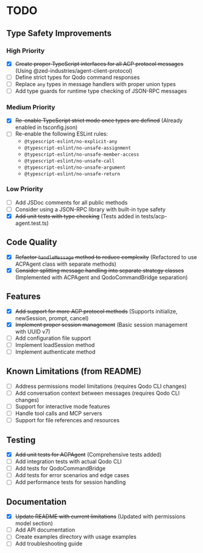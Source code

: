 # TODO

## Type Safety Improvements

### High Priority
- [x] ~~Create proper TypeScript interfaces for all ACP protocol messages~~ (Using @zed-industries/agent-client-protocol)
- [ ] Define strict types for Qodo command responses
- [ ] Replace `any` types in message handlers with proper union types
- [ ] Add type guards for runtime type checking of JSON-RPC messages

### Medium Priority
- [x] ~~Re-enable TypeScript strict mode once types are defined~~ (Already enabled in tsconfig.json)
- [ ] Re-enable the following ESLint rules:
  - `@typescript-eslint/no-explicit-any`
  - `@typescript-eslint/no-unsafe-assignment`
  - `@typescript-eslint/no-unsafe-member-access`
  - `@typescript-eslint/no-unsafe-call`
  - `@typescript-eslint/no-unsafe-argument`
  - `@typescript-eslint/no-unsafe-return`

### Low Priority
- [ ] Add JSDoc comments for all public methods
- [ ] Consider using a JSON-RPC library with built-in type safety
- [x] ~~Add unit tests with type checking~~ (Tests added in tests/acp-agent.test.ts)

## Code Quality
- [x] ~~Refactor `handleMessage` method to reduce complexity~~ (Refactored to use ACPAgent class with separate methods)
- [x] ~~Consider splitting message handling into separate strategy classes~~ (Implemented with ACPAgent and QodoCommandBridge separation)

## Features
- [x] ~~Add support for more ACP protocol methods~~ (Supports initialize, newSession, prompt, cancel)
- [x] ~~Implement proper session management~~ (Basic session management with UUID v7)
- [ ] Add configuration file support
- [ ] Implement loadSession method
- [ ] Implement authenticate method

## Known Limitations (from README)
- [ ] Address permissions model limitations (requires Qodo CLI changes)
- [ ] Add conversation context between messages (requires Qodo CLI changes)
- [ ] Support for interactive mode features
- [ ] Handle tool calls and MCP servers
- [ ] Support for file references and resources

## Testing
- [x] ~~Add unit tests for ACPAgent~~ (Comprehensive tests added)
- [ ] Add integration tests with actual Qodo CLI
- [ ] Add tests for QodoCommandBridge
- [ ] Add tests for error scenarios and edge cases
- [ ] Add performance tests for session handling

## Documentation
- [x] ~~Update README with current limitations~~ (Updated with permissions model section)
- [ ] Add API documentation
- [ ] Create examples directory with usage examples
- [ ] Add troubleshooting guide